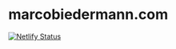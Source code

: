 # marcobiedermann.com

[![Netlify Status](https://api.netlify.com/api/v1/badges/4f7c49d4-d60b-403e-8890-9045200f3bc8/deploy-status)](https://app.netlify.com/sites/marcobiedermann-v2/deploys)
